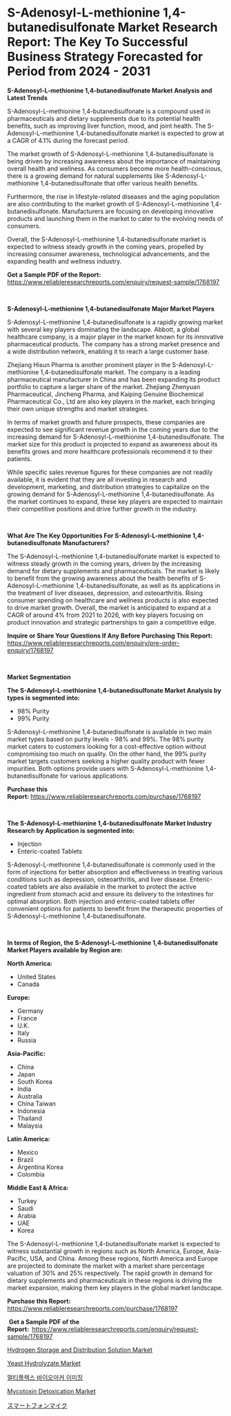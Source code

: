 <p><h1>S-Adenosyl-L-methionine 1,4-butanedisulfonate Market Research Report: The Key To Successful Business Strategy Forecasted for Period from 2024 - 2031</h1></p><p><strong>S-Adenosyl-L-methionine 1,4-butanedisulfonate Market Analysis and Latest Trends</strong></p>
<p><p>S-Adenosyl-L-methionine 1,4-butanedisulfonate is a compound used in pharmaceuticals and dietary supplements due to its potential health benefits, such as improving liver function, mood, and joint health. The S-Adenosyl-L-methionine 1,4-butanedisulfonate market is expected to grow at a CAGR of 4.1% during the forecast period.</p><p>The market growth of S-Adenosyl-L-methionine 1,4-butanedisulfonate is being driven by increasing awareness about the importance of maintaining overall health and wellness. As consumers become more health-conscious, there is a growing demand for natural supplements like S-Adenosyl-L-methionine 1,4-butanedisulfonate that offer various health benefits.</p><p>Furthermore, the rise in lifestyle-related diseases and the aging population are also contributing to the market growth of S-Adenosyl-L-methionine 1,4-butanedisulfonate. Manufacturers are focusing on developing innovative products and launching them in the market to cater to the evolving needs of consumers.</p><p>Overall, the S-Adenosyl-L-methionine 1,4-butanedisulfonate market is expected to witness steady growth in the coming years, propelled by increasing consumer awareness, technological advancements, and the expanding health and wellness industry.</p></p>
<p><strong>Get a Sample PDF of the Report:&nbsp;</strong> <a href="https://www.reliableresearchreports.com/enquiry/request-sample/1768197">https://www.reliableresearchreports.com/enquiry/request-sample/1768197</a></p>
<p>&nbsp;</p>
<p><strong>S-Adenosyl-L-methionine 1,4-butanedisulfonate Major Market Players</strong></p>
<p><p>S-Adenosyl-L-methionine 1,4-butanedisulfonate is a rapidly growing market with several key players dominating the landscape. Abbott, a global healthcare company, is a major player in the market known for its innovative pharmaceutical products. The company has a strong market presence and a wide distribution network, enabling it to reach a large customer base.</p><p>Zhejiang Hisun Pharma is another prominent player in the S-Adenosyl-L-methionine 1,4-butanedisulfonate market. The company is a leading pharmaceutical manufacturer in China and has been expanding its product portfolio to capture a larger share of the market. Zhejiang Zhenyuan Pharmaceutical, Jincheng Pharma, and Kaiping Genuine Biochemical Pharmaceutical Co., Ltd are also key players in the market, each bringing their own unique strengths and market strategies.</p><p>In terms of market growth and future prospects, these companies are expected to see significant revenue growth in the coming years due to the increasing demand for S-Adenosyl-L-methionine 1,4-butanedisulfonate. The market size for this product is projected to expand as awareness about its benefits grows and more healthcare professionals recommend it to their patients.</p><p>While specific sales revenue figures for these companies are not readily available, it is evident that they are all investing in research and development, marketing, and distribution strategies to capitalize on the growing demand for S-Adenosyl-L-methionine 1,4-butanedisulfonate. As the market continues to expand, these key players are expected to maintain their competitive positions and drive further growth in the industry.</p></p>
<p>&nbsp;</p>
<p><strong>What Are The Key Opportunities For S-Adenosyl-L-methionine 1,4-butanedisulfonate Manufacturers?</strong></p>
<p><p>The S-Adenosyl-L-methionine 1,4-butanedisulfonate market is expected to witness steady growth in the coming years, driven by the increasing demand for dietary supplements and pharmaceuticals. The market is likely to benefit from the growing awareness about the health benefits of S-Adenosyl-L-methionine 1,4-butanedisulfonate, as well as its applications in the treatment of liver diseases, depression, and osteoarthritis. Rising consumer spending on healthcare and wellness products is also expected to drive market growth. Overall, the market is anticipated to expand at a CAGR of around 4% from 2021 to 2026, with key players focusing on product innovation and strategic partnerships to gain a competitive edge.</p></p>
<p><strong>Inquire or Share Your Questions If Any Before Purchasing This Report:</strong> <a href="https://www.reliableresearchreports.com/enquiry/pre-order-enquiry/1768197">https://www.reliableresearchreports.com/enquiry/pre-order-enquiry/1768197</a></p>
<p>&nbsp;</p>
<p><strong>Market Segmentation</strong></p>
<p><strong>The S-Adenosyl-L-methionine 1,4-butanedisulfonate Market Analysis by types is segmented into:</strong></p>
<p><ul><li>98% Purity</li><li>99% Purity</li></ul></p>
<p><p>S-Adenosyl-L-methionine 1,4-butanedisulfonate is available in two main market types based on purity levels - 98% and 99%. The 98% purity market caters to customers looking for a cost-effective option without compromising too much on quality. On the other hand, the 99% purity market targets customers seeking a higher quality product with fewer impurities. Both options provide users with S-Adenosyl-L-methionine 1,4-butanedisulfonate for various applications.</p></p>
<p><strong>Purchase this Report:&nbsp;</strong><a href="https://www.reliableresearchreports.com/purchase/1768197">https://www.reliableresearchreports.com/purchase/1768197</a></p>
<p>&nbsp;</p>
<p><strong>The S-Adenosyl-L-methionine 1,4-butanedisulfonate Market Industry Research by Application is segmented into:</strong></p>
<p><ul><li>Injection</li><li>Enteric-coated Tablets</li></ul></p>
<p><p>S-Adenosyl-L-methionine 1,4-butanedisulfonate is commonly used in the form of injections for better absorption and effectiveness in treating various conditions such as depression, osteoarthritis, and liver disease. Enteric-coated tablets are also available in the market to protect the active ingredient from stomach acid and ensure its delivery to the intestines for optimal absorption. Both injection and enteric-coated tablets offer convenient options for patients to benefit from the therapeutic properties of S-Adenosyl-L-methionine 1,4-butanedisulfonate.</p></p>
<p>&nbsp;</p>
<p><strong>In terms of Region, the S-Adenosyl-L-methionine 1,4-butanedisulfonate Market Players available by Region are:</strong></p>
<p>
    <p> <strong> North America: </strong>
        <ul>
            <li>United States</li>
            <li>Canada</li>
        </ul>
        </p> 
    <p> <strong> Europe: </strong>
        <ul>
            <li>Germany</li>
            <li>France</li>
            <li>U.K.</li>
            <li>Italy</li>
            <li>Russia</li>
        </ul>
        </p> 
    <p> <strong> Asia-Pacific: </strong>
        <ul>
            <li>China</li>
            <li>Japan</li>
            <li>South Korea</li>
            <li>India</li>
            <li>Australia</li>
            <li>China Taiwan</li>
            <li>Indonesia</li>
            <li>Thailand</li>
            <li>Malaysia</li>
        </ul>
        </p> 
    <p> <strong> Latin America: </strong>
        <ul>
            <li>Mexico</li>
            <li>Brazil</li>
            <li>Argentina Korea</li>
            <li>Colombia</li>
        </ul>
        </p> 
    <p> <strong> Middle East & Africa: </strong>
        <ul>
            <li>Turkey</li>
            <li>Saudi</li>
            <li>Arabia</li>
            <li>UAE</li>
            <li>Korea</li>
        </ul>
    </p>
    </p>
<p><p>The S-Adenosyl-L-methionine 1,4-butanedisulfonate market is expected to witness substantial growth in regions such as North America, Europe, Asia-Pacific, USA, and China. Among these regions, North America and Europe are projected to dominate the market with a market share percentage valuation of 30% and 25% respectively. The rapid growth in demand for dietary supplements and pharmaceuticals in these regions is driving the market expansion, making them key players in the global market landscape.</p></p>
<p><strong>Purchase this Report: </strong><a href="https://www.reliableresearchreports.com/purchase/1768197">https://www.reliableresearchreports.com/purchase/1768197</a></p>
<p>&nbsp;<strong>Get a Sample PDF of the Report:&nbsp;&nbsp;</strong><a href="https://www.reliableresearchreports.com/enquiry/request-sample/1768197">https://www.reliableresearchreports.com/enquiry/request-sample/1768197</a></p>
<p><strong></strong></p>
<p><p><a href="https://issuu.com/reportprime-2/docs/hydrogen-storage-and-distribution-solution-market-">Hydrogen Storage and Distribution Solution Market</a></p><p><a href="https://github.com/beatblasta/Market-Research-Report-List-2/blob/main/yeast-hydrolyzate-market.md">Yeast Hydrolyzate Market</a></p><p><a href="https://github.com/LanceOlsotn8978/Market-Research-Report-List-1/blob/main/84296596182.md">멀티플렉스 바이오마커 이미징</a></p><p><a href="https://github.com/shotows/Market-Research-Report-List-2/blob/main/mycotoxin-detoxication-market.md">Mycotoxin Detoxication Market</a></p><p><a href="https://github.com/ReganWisoky2023/Market-Research-Report-List-1/blob/main/50812467333.md">スマートフォンマイク</a></p></p>